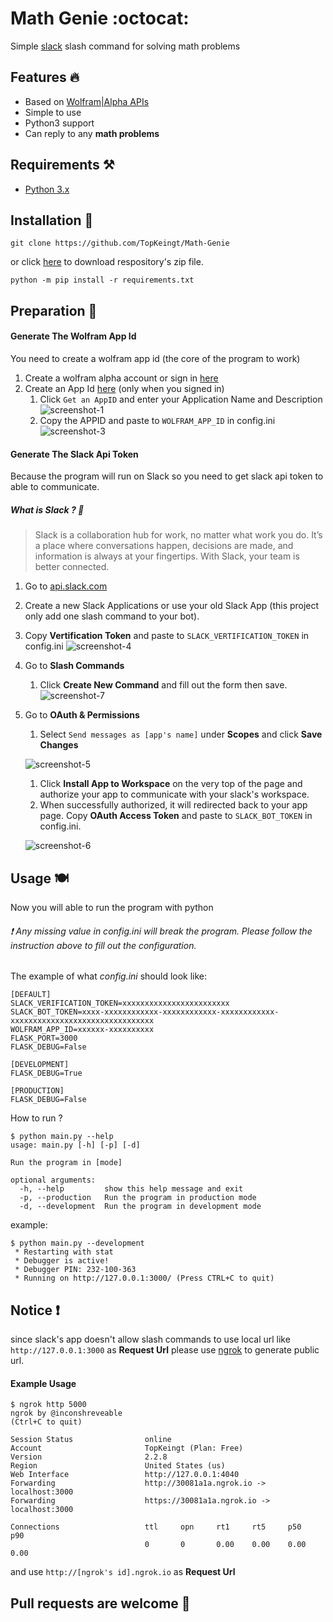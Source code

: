 # Math Genie :octocat: 
Simple [slack](https://slack.com) slash command for solving math problems

## Features :fire:

* Based on [Wolfram|Alpha APIs](http://products.wolframalpha.com/api/)
* Simple to use
* Python3 support
* Can reply to any __math problems__

## Requirements :hammer_and_pick:

* [Python 3.x](https://www.python.org/downloads/)

## Installation :wrench:

```git
git clone https://github.com/TopKeingt/Math-Genie
```
or click [here](https://github.com/TopKeingt/Math-Genie/archive/master.zip) to download respository's zip file.
```
python -m pip install -r requirements.txt
```


## Preparation :hammer:

#### Generate The Wolfram App Id
You need to create a wolfram app id (the core of the program to work)
1. Create a wolfram alpha account or sign in [here](https://account.wolfram.com/auth/sign-in)
1. Create an App Id [here](http://developer.wolframalpha.com/portal/myapps/index.html) (only when you signed in)
    1. Click `Get an AppID` and enter your Application Name and Description
    ![screenshot-1](https://user-images.githubusercontent.com/25674728/52746101-c6584780-2fae-11e9-86ac-55644280857f.png)
    1. Copy the APPID and paste to `WOLFRAM_APP_ID` in config.ini
    ![screenshot-3](https://user-images.githubusercontent.com/25674728/52746130-d07a4600-2fae-11e9-83e6-ed0c9a668f83.png)
#### Generate The Slack Api Token
Because the program will run on Slack so you need to get slack api token to able to communicate. 
##### What is Slack ? :pencil:  
> Slack is a collaboration hub for work, no matter what work you do. It’s a place where conversations happen, decisions are made, and information is always at your fingertips. With Slack, your team is better connected.
1. Go to [api.slack.com](https://api.slack.com)
1. Create a new Slack Applications or use your old Slack App (this project only add one slash command to your bot).
1. Copy __Vertification Token__ and paste to `SLACK_VERTIFICATION_TOKEN` in config.ini
    ![screenshot-4](https://user-images.githubusercontent.com/25674728/52746136-d4a66380-2fae-11e9-8317-7b03eade40ce.png)
1. Go to __Slash Commands__
    1. Click __Create New Command__ and fill out the form then save.
      ![screenshot-7](https://user-images.githubusercontent.com/25674728/52746825-74b0bc80-2fb0-11e9-90dd-10ae73ace4c5.png)
1. Go to __OAuth & Permissions__
    1. Select `Send messages as [app's name]` under __Scopes__ and click __Save Changes__
    
    ![screenshot-5](https://user-images.githubusercontent.com/25674728/52746154-d96b1780-2fae-11e9-83f6-40d34784b7c7.png)
    1. Click __Install App to Workspace__ on the very top of the page and authorize your app to communicate with your slack's workspace.
    1. When successfully authorized, it will redirected back to your app page. Copy __OAuth Access Token__ and paste to `SLACK_BOT_TOKEN` in config.ini.
    
    ![screenshot-6](https://user-images.githubusercontent.com/25674728/52746158-db34db00-2fae-11e9-933a-f5d08272e0bc.png)
  
## Usage :plate_with_cutlery:

Now you will able to run the program with python
###### :exclamation: Any missing value in config.ini will break the program. Please follow the instruction above to fill out the configuration.
The example of what *config.ini* should look like:
```
[DEFAULT]
SLACK_VERIFICATION_TOKEN=xxxxxxxxxxxxxxxxxxxxxxxx
SLACK_BOT_TOKEN=xxxx-xxxxxxxxxxxx-xxxxxxxxxxxx-xxxxxxxxxxxx-xxxxxxxxxxxxxxxxxxxxxxxxxxxxxxxx
WOLFRAM_APP_ID=xxxxxx-xxxxxxxxxx
FLASK_PORT=3000
FLASK_DEBUG=False

[DEVELOPMENT]
FLASK_DEBUG=True

[PRODUCTION]
FLASK_DEBUG=False
```
How to run ?
```
$ python main.py --help
usage: main.py [-h] [-p] [-d]

Run the program in [mode]

optional arguments:
  -h, --help         show this help message and exit
  -p, --production   Run the program in production mode
  -d, --development  Run the program in development mode
```
example: 
```
$ python main.py --development
 * Restarting with stat
 * Debugger is active!
 * Debugger PIN: 232-100-363
 * Running on http://127.0.0.1:3000/ (Press CTRL+C to quit)
```

## Notice :exclamation:
since slack's app doesn't allow slash commands to use local url like `http://127.0.0.1:3000` as __Request Url__ please use [ngrok](https://ngrok.com/) to generate public url.
#### Example Usage
```
$ ngrok http 5000
ngrok by @inconshreveable                                                                               (Ctrl+C to quit)

Session Status                online
Account                       TopKeingt (Plan: Free)
Version                       2.2.8
Region                        United States (us)
Web Interface                 http://127.0.0.1:4040
Forwarding                    http://30081a1a.ngrok.io -> localhost:3000
Forwarding                    https://30081a1a.ngrok.io -> localhost:3000

Connections                   ttl     opn     rt1     rt5     p50     p90
                              0       0       0.00    0.00    0.00    0.00
```
and use `http://[ngrok's id].ngrok.io` as __Request Url__

## Pull requests are welcome :mag_right:
